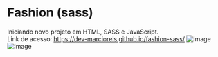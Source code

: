 # Fashion (sass)
Iniciando novo projeto em HTML, SASS e JavaScript.<br>
Link de acesso: https://dev-marcioreis.github.io/fashion-sass/
![image](https://user-images.githubusercontent.com/122680054/218093241-2fd759b9-1aec-4c3b-9b50-8a2935e2eee3.png)
![image](https://user-images.githubusercontent.com/122680054/217968761-b6f0b8bc-04ff-43c7-a45f-189f7d175ae8.png)

